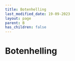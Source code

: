 ```yaml
---
title: Botenhelling
last_modified_date: 19-09-2023
layout: page
parent: B
has_children: false
---
```


Botenhelling
============

